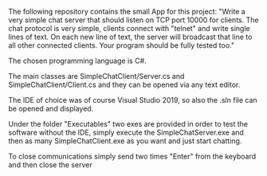The following repository contains the small App for this project:
"Write a very simple chat server that should listen on TCP port 10000 for clients. The chat protocol is very simple, clients connect with "telnet" and write single lines of text. On each new line of text, the server will broadcast that line to all other connected clients. Your program should be fully tested too."

The chosen programming language is C#.

The main classes are SimpleChatClient/Server.cs and SimpleChatClient/Client.cs and they can be opened via any text editor.

The IDE of choice was of course Visual Studio 2019, so also the .sln file can be opened and displayed.

Under the folder "Executables" two exes are provided in order to test the software without the IDE, simply execute the SimpleChatServer.exe and then as many SimpleChatClient.exe as you want and just start chatting.

To close communications simply send two times "Enter" from the keyboard and then close the server